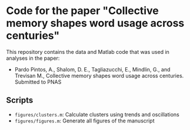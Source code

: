 # Code for the paper "Collective memory shapes word usage across centuries"

This repository contains the data and Matlab code that was used in analyses in the paper:

- Pardo Pintos, A., Shalom, D. E., Tagliazucchi, E., Mindlin, G., and Trevisan M., Collective memory shapes word usage across centuries. Submitted to PNAS

## Scripts

- `figures/clusters.m`: Calculate clusters using trends and oscillations
- `figures/figures.m`: Generate all figures of the manuscript

